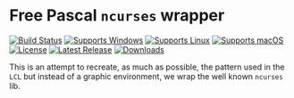 # Free Pascal `ncurses` wrapper
[![Build Status](https://github.com/gcarreno/fp-ncurses-tui/actions/workflows/main.yaml/badge.svg?branch=main)](https://github.com/gcarreno/fp-ncurses-tui/actions)
[![Supports Windows](https://img.shields.io/badge/support-Windows-blue?logo=Windows)](https://github.com/gcarreno/fp-ncurses-tui/releases/latest)
[![Supports Linux](https://img.shields.io/badge/support-Linux-yellow?logo=Linux)](https://github.com/gcarreno/fp-ncurses-tui/releases/latest)
[![Supports macOS](https://img.shields.io/badge/support-macOS-black?logo=macOS)](https://github.com/gcarreno/fp-ncurses-tui/releases/latest)
[![License](https://img.shields.io/github/license/gcarreno/fp-ncurses-tui)](https://github.com/gcarreno/fp-ncurses-tui/blob/main/LICENSE)
[![Latest Release](https://img.shields.io/github/v/release/gcarreno/fp-ncurses-tui?label=latest%20release)](https://github.com/gcarreno/fp-ncurses-tui/releases/latest)
[![Downloads](https://img.shields.io/github/downloads/gcarreno/fp-ncurses-tui/total)](https://github.com/gcarreno/fp-ncurses-tui/releases)

This is an attempt to recreate, as much as possible, the pattern used in the `LCL` but instead of a graphic environment, we wrap the well known `ncurses` lib.